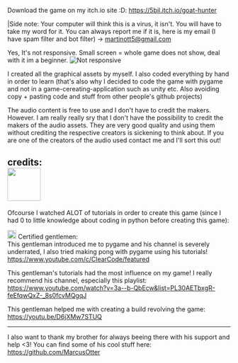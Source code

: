 Download the game on my itch.io site :D: https://5bil.itch.io/goat-hunter

|Side note: Your computer will think this is a virus, it isn't. You will have to take my word for it. You can always report me if it is, here is my email (I have spam filter
and bot filter) -> martinott5@gmail.com

Yes, It's not responsive. Small screen = whole game does not show, deal with it im a beginner.
<img src="https://media.giphy.com/media/XBN6KHadAhhHW/giphy.gif" alt="Not responsive">


I created all the graphical assets by myself.
I also coded everything by hand in order to learn (that's also why I decided to code the game with pygame and not in a game-cereating-application such as unity etc.
Also avoiding copy + pasting code and stuff from other people's github projects)

The audio content is free to use and I don't have to credit the makers.
However. I am really really sry that I don't have the possibility to credit the makers of the audio assets. They are very good quality and using them without crediting the
respective creators is sickening to think about. If you are one of the creators of the audio used contact me and I'll sort this out!


credits:
<br>
<img src="https://media.giphy.com/media/WrmkrTGNX1uuF2x4lW/giphy.gif" alt="" width="75">
---

Ofcourse I watched ALOT of tutorials in order to create this game (since I had 0 to little knowledge about coding in python before creating this game):

<img src="https://media.giphy.com/media/CAYVZA5NRb529kKQUc/giphy.gif" alt="" width="20" height="20"> Certified gentlemen:
<br>
This gentleman introduced me to pygame and his channel is severely underrated, I also tried making pong with pygame using his tutorials!
https://www.youtube.com/c/ClearCode/featured

This gentleman's tutorials had the most influence on my game! I really recommend his channel, especially this playlist:
https://www.youtube.com/watch?v=3a--b-QbEcw&list=PL30AETbxgR-feEfqwQxZ-_8s0fcvMQgqJ

This gentleman helped me with creating a build revolving the game:
https://youtu.be/D6jXMw7STUQ

---




I also want to thank my brother for always beeing there with his support and help <3! You can find some of his cool stuff here:
https://github.com/MarcusOtter
